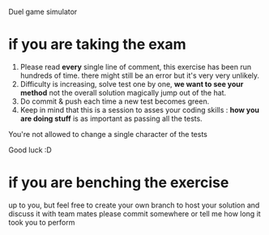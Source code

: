 Duel game simulator

# if you are taking the exam

 1. Please read __every__ single line of comment, this exercise has been run hundreds of time. there might still be an error but it's very very unlikely.
 2. Difficulty is increasing, solve test one by one, __we want to see your method__ not the overall solution magically jump out of the hat.
 3. Do commit & push each time a new test becomes green.
 4. Keep in mind that this is a session to asses your coding skills : __how you are doing stuff__ is as important as passing all the tests.

You're not allowed to change a single character of the tests

Good luck :D



# if you are benching the exercise

up to you, but feel free to create your own branch to host your solution and discuss it with team mates
please commit somewhere or tell me how long it took you to perform
